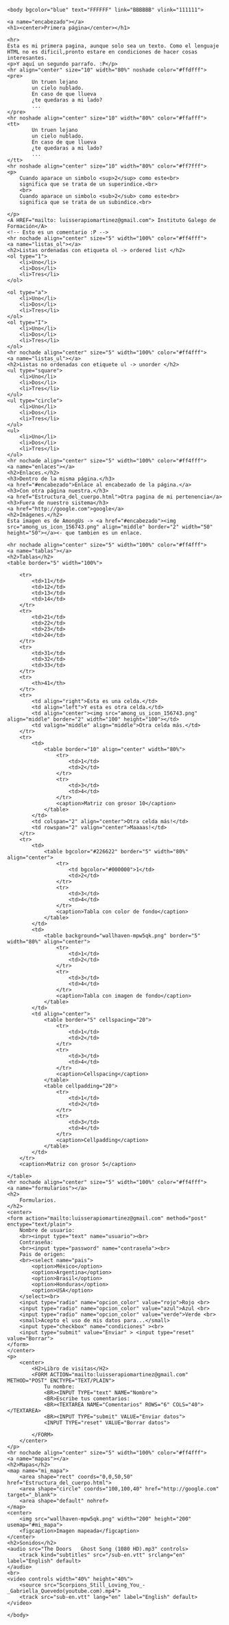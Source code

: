 
    <body bgcolor="blue" text="FFFFFF" link="BBBBBB" vlink="111111">

    <a name="encabezado"></a>
	<h1><center>Primera página</center></h1>
	
	<hr>
	Esta es mi primera pagina, aunque solo sea un texto. Como el lenguaje HTML no es dificil,pronto estare en condiciones de hacer cosas interesantes.
	<p>Y aquí un segundo parrafo. :P</p>
	<hr align="center" size="10" width="80%" noshade color="#ffdfff">
	<pre>
		    Un truen lejano
		    un cielo nublado.
		    En caso de que llueva
		    ¿te quedaras a mi lado?
		    ...
	</pre>
	<hr noshade align="center" size="10" width="80%" color="#ffafff">
	<tt>
		    Un truen lejano
		    un cielo nublado.
		    En caso de que llueva
		    ¿te quedaras a mi lado?
		    ...
	</tt>
	<hr noshade align="center" size="10" width="80%" color="#ff7fff">
	<p>
		Cuando aparace un simbolo <sup>2</sup> como este<br>
		significa que se trata de un superindice.<br>
		<br>
        Cuando aparace un simbolo <sub>2</sub> como este<br>
		significa que se trata de un subindice.<br>

	</p>
	<A HREF="mailto: luisserapiomartinez@gmail.com"> Instituto Galego de Formación</A>
	<!-- Esto es un comentario :P -->
	<hr nochade align="center" size="5" width="100%" color="#ff4fff">
	<a name="listas_ol"></a>
	<h2>Listas ordenadas con etiqueta ol -> ordered list </h2>
	<ol type="1">
		<li>Uno</li>
		<li>Dos</li>
		<li>Tres</li>
	</ol>

	<ol type="a">
		<li>Uno</li>
		<li>Dos</li>
		<li>Tres</li>
	</ol>
	<ol type="I">
		<li>Uno</li>
		<li>Dos</li>
		<li>Tres</li>
	</ol>
	<hr nochade align="center" size="5" width="100%" color="#ff4fff">
	<a name="listas_ul"></a>
	<h2>Listas no ordenadas con etiquete ul -> unorder </h2>
	<ul type="square">
		<li>Uno</li>
		<li>Dos</li>
		<li>Tres</li>
	</ul>
	<ul type="circle">
		<li>Uno</li>
		<li>Dos</li>
		<li>Tres</li>
	</ul>
	<ul>
		<li>Uno</li>
		<li>Dos</li>
		<li>Tres</li>
	</ul>
	<hr nochade align="center" size="5" width="100%" color="#ff4fff">
	<a name="enlaces"></a>
	<h2>Enlaces.</h2>
	<h3>Dentro de la misma página.</h3>
	<a href="#encabezado">Enlace al encabezado de la página.</a>
	<h3>Con otra página nuestra.</h3>
	<a href="Estructura_del_cuerpo.html">Otra pagina de mi pertenencia</a>
	<h3>Fuera de nuestro sistema</h3>
	<a href="http://google.com">google</a>
	<h2>Imágenes.</h2>
	Esta imagen es de AmongUs -> <a href="#encabezado"><img src="among_us_icon_156743.png" align="middle" border="2" width="50" height="50"></a><- que tambien es un enlace.

	<hr nochade align="center" size="5" width="100%" color="#ff4fff">
	<a name="tablas"></a>
	<h2>Tablas</h2>
	<table border="5" width="100%">

		<tr>
			<td>11</td>
			<td>12</td>
			<td>13</td>
			<td>14</td>
		</tr>
		<tr>
			<td>21</td>
			<td>22</td>
			<td>23</td>
			<td>24</td>
		</tr>
		<tr>
			<td>31</td>
			<td>32</td>
			<td>33</td>
		</tr>
		<tr>
			<th>41</th>
		</tr>
		<tr>
			<td align="right">Esta es una celda.</td>
			<td align="left">Y esta es otra celda.</td>
			<td align="center"><img src="among_us_icon_156743.png" align="middle" border="2" width="100" height="100"></td>
			<td valign="middle" align="middle">Otra celda más.</td>
		</tr>
		<tr>
			<td>
				<table border="10" align="center" width="80%">
					<tr>
						<td>1</td>
						<td>2</td>
					</tr>
					<tr>
						<td>3</td>
						<td>4</td>
					</tr>
					<caption>Matriz con grosor 10</caption>
				</table>
			</td>
			<td colspan="2" align="center">Otra celda más!</td>
			<td rowspan="2" valign="center">Maaaas!</td>
		</tr>
		<tr>
			<td>
				<table bgcolor="#226622" border="5" width="80%" align="center">
					<tr>
						<td bgcolor="#000000">1</td>
						<td>2</td>
					</tr>
					<tr>
						<td>3</td>
						<td>4</td>
					</tr>
					<caption>Tabla con color de fondo</caption>
				</table>
			</td>
			<td>
				<table background="wallhaven-mpw5qk.png" border="5" width="80%" align="center">
					<tr>
						<td>1</td>
						<td>2</td>
					</tr>
					<tr>
						<td>3</td>
						<td>4</td>
					</tr>
					<caption>Tabla con imagen de fondo</caption>
				</table>
			</td>
			<td align="center">
				<table border="5" cellspacing="20">
					<tr>
						<td>1</td>
						<td>2</td>
					</tr>
					<tr>
						<td>3</td>
						<td>4</td>
					</tr>
					<caption>Cellspacing</caption>					
				</table>
				<table cellpadding="20">
					<tr>
						<td>1</td>
						<td>2</td>
					</tr>
					<tr>
						<td>3</td>
						<td>4</td>
					</tr>
					<caption>Cellpadding</caption>					
				</table>
			</td>
		</tr>
		<caption>Matriz con grosor 5</caption>

	</table>
	<hr nochade align="center" size="5" width="100%" color="#ff4fff">
	<a name="formularios"></a>
	<h2>
		Formularios.
	</h2>
	<center>
	<form action="mailto:luisserapiomartinez@gmail.com" method="post" enctype="text/plain">
		Nombre de usuario:
		<br><input type="text" name="usuario"><br>
		Contraseña:
		<br><input type="password" name="contraseña"><br>
		Pais de origen:
		<br><select name="pais">
			<option>México</option>
			<option>Argentina</option>
			<option>Brasil</option>
			<option>Honduras</option>
			<option>USA</option>
		</select><br>
		<input type="radio" name="opcion_color" value="rojo">Rojo <br>
		<input type="radio" name="opcion_color" value="azul">Azul <br>
		<input type="radio" name="opcion_color" value="verde">Verde <br>
		<small>Acepto el uso de mis datos para...</small>
		<input type="checkbox" name="condiciones" ><br>
		<input type="submit" value="Enviar" > <input type="reset" value="Borrar">
	</form>
	</center>
	<p>
		<center>
			<H2>Libro de visitas</H2>
			<FORM ACTION="mailto:luisserapiomartinez@gmail.com" METHOD="POST" ENCTYPE="TEXT/PLAIN">
				Tu nombre:
				<BR><INPUT TYPE="text" NAME="Nombre">
				<BR>Escribe tus comentarios:
				<BR><TEXTAREA NAME="Comentarios" ROWS="6" COLS="40"></TEXTAREA>
				<BR><INPUT TYPE="submit" VALUE="Enviar datos">
				<INPUT TYPE="reset" VALUE="Borrar datos">

			</FORM>
		</center>
	</p>
	<hr nochade align="center" size="5" width="100%" color="#ff4fff">
	<a name="mapas"></a>
	<h2>Mapas</h2>
	<map name="mi_mapa">
		<area shape="rect" coords="0,0,50,50" href="Estructura_del_cuerpo.html">
		<area shape="circle" coords="100,100,40" href="http://google.com" target="_blank">
		<area shape="default" nohref>
	</map>
	<center>
		<img src="wallhaven-mpw5qk.png" width="200" height="200" usemap="#mi_mapa">
		<figcaption>Imagen mapeada</figcaption>
	</center>
    <h2>Sonidos</h2>
    <audio src="The Doors   Ghost Song (1080 HD).mp3" controls>
    	<track kind="subtitles" src="/sub-en.vtt" srclang="en" label="English" default>
    </audio>
    <br>
    <video controls width="40%" height="40%">
    	<source src="Scorpions_Still_Loving_You_-_Gabriella_Quevedo(youtube.com).mp4">
    	<track src="sub-en.vtt" lang="en" label="English" default>
    </video>
    
    </body>

